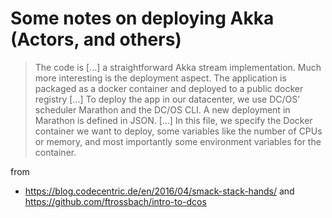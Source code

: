 # Some notes on deploying Akka (Actors, and others)

> The code is [...] a straightforward Akka stream implementation. 
> Much more interesting is the deployment aspect. 
> The application is packaged as a docker container and deployed to a public docker registry [...]
> To deploy the app in our datacenter, we use DC/OS’ scheduler Marathon and the DC/OS CLI. 
> A new deployment in Marathon is defined in JSON. [...]
> In this file, we specify the Docker container we want to deploy, some variables like the number of CPUs or memory, and most importantly some environment variables for the container.

from
* https://blog.codecentric.de/en/2016/04/smack-stack-hands/ and https://github.com/ftrossbach/intro-to-dcos
